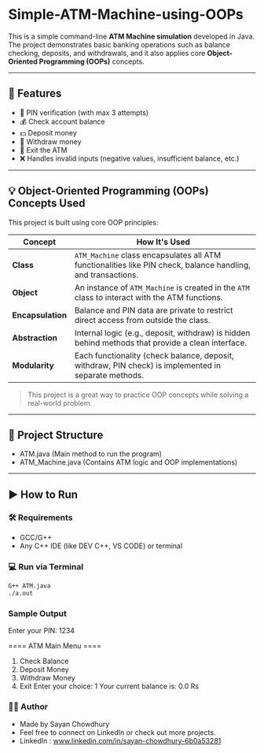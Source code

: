 # Simple-ATM-Machine-using-OOPs


This is a simple command-line **ATM Machine simulation** developed in Java. The project demonstrates basic banking operations such as balance checking, deposits, and withdrawals, and it also applies core **Object-Oriented Programming (OOPs)** concepts.

---

## 📌 Features

- 🔐 PIN verification (with max 3 attempts)
- 💰 Check account balance
- 💵 Deposit money
- 🏧 Withdraw money
- 🚪 Exit the ATM
- ❌ Handles invalid inputs (negative values, insufficient balance, etc.)

---

## 💡 Object-Oriented Programming (OOPs) Concepts Used

This project is built using core OOP principles:

| Concept | How It's Used |
|--------|----------------|
| **Class** | `ATM_Machine` class encapsulates all ATM functionalities like PIN check, balance handling, and transactions. |
| **Object** | An instance of `ATM_Machine` is created in the `ATM` class to interact with the ATM functions. |
| **Encapsulation** | Balance and PIN data are private to restrict direct access from outside the class. |
| **Abstraction** | Internal logic (e.g., deposit, withdraw) is hidden behind methods that provide a clean interface. |
| **Modularity** | Each functionality (check balance, deposit, withdraw, PIN check) is implemented in separate methods. |

> This project is a great way to practice OOP concepts while solving a real-world problem.

---

## 📂 Project Structure

- ATM.java  (Main method to run the program)
- ATM_Machine.java  (Contains ATM logic and OOP implementations)


---

## ▶️ How to Run

### 🛠 Requirements

- GCC/G++
- Any C++ IDE (like DEV C++, VS CODE) or terminal

### 💻 Run via Terminal

```bash
G++ ATM.java
./a.out
```

### Sample Output

Enter your PIN: 1234

==== ATM Main Menu ====
1. Check Balance
2. Deposit Money
3. Withdraw Money
4. Exit
Enter your choice: 1
Your current balance is: 0.0 Rs



###  👨‍💻 Author

- Made by Sayan Chowdhury
- Feel free to connect on LinkedIn or check out more projects.
- LinkedIn : www.linkedin.com/in/sayan-chowdhury-6b0a53281
